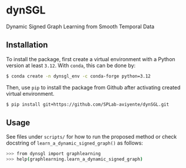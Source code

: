 # dynSGL
Dynamic Signed Graph Learning from Smooth Temporal Data

## Installation
To install the package, first create a virtual environment with a Python version at least `3.12`. With `conda`, this can be done by: 
```bash
$ conda create -n dynsgl_env -c conda-forge python=3.12
```
Then, use `pip` to install the package from Github after activating created virtual environment. 
```bash
$ pip install git+https://github.com/SPLab-aviyente/dynSGL.git
```

## Usage

See files under `scripts/` for how to run the proposed method or check docstring of `learn_a_dynamic_signed_graph()` as follows:
```bash
>>> from dynsgl import graphlearning
>>> help(graphlearning.learn_a_dynamic_signed_graph)
